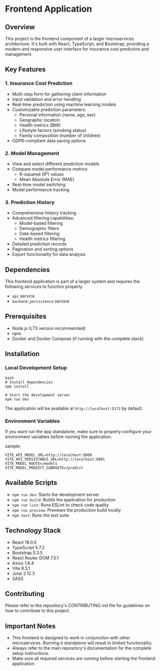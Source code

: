 # Frontend Application

## Overview
This project is the frontend component of a larger microservices architecture. It's built with React, TypeScript, and Bootstrap, providing a modern and responsive user interface for insurance cost prediction and management.

## Key Features

### 1. Insurance Cost Prediction
- Multi-step form for gathering client information
- Input validation and error handling
- Real-time prediction using machine learning models
- Customizable prediction parameters:
  - Personal information (name, age, sex)
  - Geographic location
  - Health metrics (BMI)
  - Lifestyle factors (smoking status)
  - Family composition (number of children)
- GDPR-compliant data saving options

### 2. Model Management
- View and select different prediction models
- Compare model performance metrics
  - R-squared (R²) values
  - Mean Absolute Error (MAE)
- Real-time model switching
- Model performance tracking

### 3. Prediction History
- Comprehensive history tracking
- Advanced filtering capabilities:
  - Model-based filtering
  - Demographic filters
  - Date-based filtering
  - Health metrics filtering
- Detailed prediction records
- Pagination and sorting options
- Export functionality for data analysis

## Dependencies
This frontend application is part of a larger system and requires the following services to function properly:
- `api` service
- `backend_persistence` service

## Prerequisites
- Node.js (LTS version recommended)
- npm
- Docker and Docker Compose (if running with the complete stack)

## Installation

### Local Development Setup
```
bash
# Install dependencies
npm install

# Start the development server
npm run dev
```
The application will be available at `http://localhost:5173` by default.

### Environment Variables
If you want run the app standalone, make sure to properly configure your environment variables before running the application.

sample:
```dotenv
VITE_API_MODEL_URL=http://localhost:8000
VITE_API_PERSISTANCE_URL=http://localhost:8001
VITE_MODEL_ROUTE=/models
VITE_MODEL_PREDICT_SUBROUTE=/predict
```

## Available Scripts

- `npm run dev`: Starts the development server
- `npm run build`: Builds the application for production
- `npm run lint`: Runs ESLint to check code quality
- `npm run preview`: Previews the production build locally
- `npm test`: Runs the test suite

## Technology Stack

- React 19.0.0
- TypeScript 5.7.2
- Bootstrap 5.3.5
- React Router DOM 7.5.1
- Axios 1.8.4
- Vite 6.3.1
- Jotai 2.12.3
- SASS

## Contributing
Please refer to the repository's CONTRIBUTING.md file for guidelines on how to contribute to this project.

## Important Notes
- This frontend is designed to work in conjunction with other microservices. Running it standalone will result in limited functionality.
- Always refer to the main repository's documentation for the complete setup instructions.
- Make sure all required services are running before starting the frontend application.
